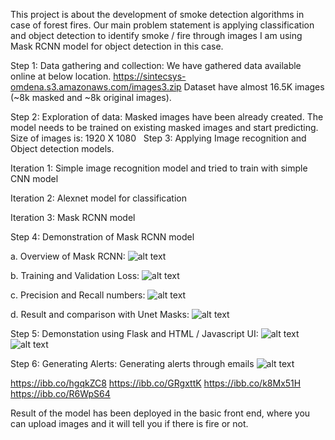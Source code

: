 This project is about the development of smoke detection algorithms in case of forest fires.
Our main problem statement is applying classification and object detection to identify smoke / fire through images
I am using Mask RCNN model for object detection in this case.

Step 1: Data gathering and collection:
We have gathered data available online at below location.
https://sintecsys-omdena.s3.amazonaws.com/images3.zip
Dataset have almost 16.5K images (~8k masked and ~8k original images). 

Step 2: Exploration of data:
Masked images have been already created. The model needs to be trained on existing masked images and start predicting.
Size of images is: 1920 X 1080
 
Step 3: Applying Image recognition and Object detection models.

Iteration 1:  Simple image recognition model and tried to train with simple CNN model

Iteration 2: Alexnet model for classification

Iteration 3: Mask RCNN model

Step 4: Demonstration of Mask RCNN model

a. Overview of Mask RCNN:
![alt text](https://i.ibb.co/YNr6ybj/Screen-Shot-2020-05-05-at-12-41-48-AM.png)

b. Training and Validation Loss:
![alt text](https://i.ibb.co/SBqsddh/Screen-Shot-2020-05-05-at-12-42-14-AM.png)

c. Precision and Recall numbers:
![alt text](https://i.ibb.co/ts34QXm/Screen-Shot-2020-05-05-at-12-42-29-AM.png)

d. Result and comparison with Unet Masks:
![alt text](https://i.ibb.co/093jX9V/Screen-Shot-2020-05-05-at-12-42-55-AM.png)


Step 5: Demonstation using Flask and HTML / Javascript UI:
![alt text](https://i.ibb.co/VDXNhgN/Screen-Shot-2020-04-28-at-4-13-10-AM.png)
![alt text](https://i.ibb.co/n0vRYGZ/Screen-Shot-2020-04-28-at-4-13-20-AM.png)

Step 6:
Generating Alerts: Generating alerts through emails
![alt text](https://i.ibb.co/f8C2Fts/Screen-Shot-2020-04-28-at-4-13-33-AM.png)

https://ibb.co/hgqkZC8
https://ibb.co/GRgxttK
https://ibb.co/k8Mx51H
https://ibb.co/R6WpS64

Result of the model has been deployed in the basic front end, where you can upload images and it will tell you if there is fire or not.
